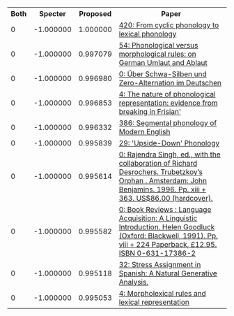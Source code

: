 <html><table><tr>
<th>Both</th>
<th>Specter</th>
<th>Proposed</th>
<th>Paper</th>
</tr>
<tr>
<td>0</td>
<td>-1.000000</td>
<td>1.000000</td>
<td><a href="https://www.semanticscholar.org/paper/1a33d18bfd74ffdf6f6b2078bbbdbd74c2da7642">420: From cyclic phonology to lexical phonology</a></td>
</tr>
<tr>
<td>0</td>
<td>-1.000000</td>
<td>0.997079</td>
<td><a href="https://www.semanticscholar.org/paper/49de3f794657f4f2ace6130cccd9e9e7d5417c93">54: Phonological versus morphological rules: on German Umlaut and Ablaut</a></td>
</tr>
<tr>
<td>0</td>
<td>-1.000000</td>
<td>0.996980</td>
<td><a href="https://www.semanticscholar.org/paper/ddac42553a14c921e2aa5c47696842c2a8080e8a">0: Über Schwa-Silben und Zero-Alternation im Deutschen</a></td>
</tr>
<tr>
<td>0</td>
<td>-1.000000</td>
<td>0.996853</td>
<td><a href="https://www.semanticscholar.org/paper/2c181f3ea5a35e5cb63555e852875e60f53a39a1">4: The nature of phonological representation: evidence from breaking in Frisian'</a></td>
</tr>
<tr>
<td>0</td>
<td>-1.000000</td>
<td>0.996332</td>
<td><a href="https://www.semanticscholar.org/paper/13fa526b099cfa0dac38ee1f59bb41f66b136251">386: Segmental phonology of Modern English</a></td>
</tr>
<tr>
<td>0</td>
<td>-1.000000</td>
<td>0.995839</td>
<td><a href="https://www.semanticscholar.org/paper/7f1d41a0623a8d40e6ef870da565617c501fd471">29: 'Upside-Down' Phonology</a></td>
</tr>
<tr>
<td>0</td>
<td>-1.000000</td>
<td>0.995614</td>
<td><a href="https://www.semanticscholar.org/paper/564ecb1b72b3ceb3c3f9e1f29efb06f0af3f2313">0: Rajendra Singh, ed., with the collaboration of Richard Desrochers. Trubetzkoy’s Orphan . Amsterdam: John Benjamins. 1996. Pp. xiii + 363. US$86.00 (hardcover).</a></td>
</tr>
<tr>
<td>0</td>
<td>-1.000000</td>
<td>0.995582</td>
<td><a href="https://www.semanticscholar.org/paper/901cfb0b6c85e9e810aa7f1f6c3160409e70f25f">0: Book Reviews : Language Acquisition: A Linguistic Introduction. Helen Goodluck (Oxford: Blackwell, 1991). Pp. viii + 224 Paperback, £12.95. ISBN 0-631-17386-2</a></td>
</tr>
<tr>
<td>0</td>
<td>-1.000000</td>
<td>0.995118</td>
<td><a href="https://www.semanticscholar.org/paper/da08741595a53d136b60f5f03cecaa9b19713a85">32: Stress Assignment in Spanish: A Natural Generative Analysis.</a></td>
</tr>
<tr>
<td>0</td>
<td>-1.000000</td>
<td>0.995053</td>
<td><a href="https://www.semanticscholar.org/paper/ef3e333fc39aa12bfb1742e87e9997164970809c">4: Morpholexical rules and lexical representation</a></td>
</tr>
</table></html>
